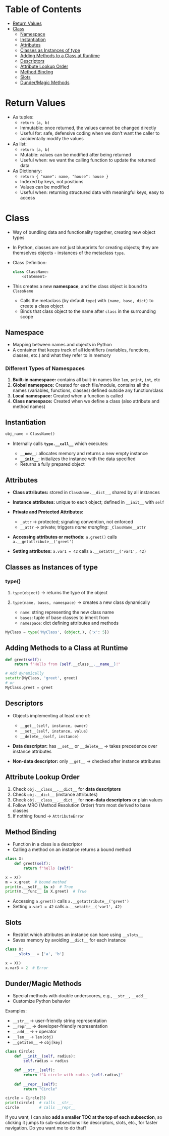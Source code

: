 # Table of Contents
- [Return Values](#return-values)
- [Class](#class)
  - [Namespace](#namespace)
  - [Instantiation](#instantiation)
  - [Attributes](#attributes)
  - [Classes as Instances of type](#classes-as-instances-of-type)
  - [Adding Methods to a Class at Runtime](#adding-methods-to-a-class-at-runtime)
  - [Descriptors](#descriptors)
  - [Attribute Lookup Order](#attribute-lookup-order)
  - [Method Binding](#method-binding)
  - [Slots](#slots)
  - [Dunder/Magic Methods](#dundermagic-methods)

# Return Values

- As tuples:
    - `return (a, b)`
    - Immutable: once returned, the values cannot be changed directly
    - Useful for: safe, defensive coding when we don’t want the caller to accidentally modify the values
- As list:
    - `return [a, b]`
    - Mutable: values can be modified after being returned
    - Useful when: we want the calling function to update the returned data
- As Dictionary:
    - `return { "name": name, "house": house }`
    - Indexed by keys, not positions
    - Values can be modified
    - Useful when: returning structured data with meaningful keys, easy to access

# Class

- Way of bundling data and functionality together, creating new object types
- In Python, classes are not just blueprints for creating objects; they are themselves objects - instances of the metaclass `type`.
- Class Definition:
    
    ```python
    class ClassName:
        <statement>
    ```
    
- This creates a new **namespace**, and the class object is bound to `ClassName`
    - Calls the metaclass (by default `type`) with `(name, base, dict)` to create a class object
    - Binds that class object to the name after `class` in the surrounding scope

## Namespace

- Mapping between names and objects in Python
- A container that keeps track of all identifiers (variables, functions, classes, etc.) and what they refer to in memory

### Different Types of Namespaces

1. **Built-in namespace:** contains all built-in names like `len`, `print`, `int`, etc
2. **Global namespace:** Created for each file/module, contains all the names (variables, functions, classes) defined outside any function/class
3. **Local namespace:** Created when a function is called
4. **Class namespace:** Created when we define a class (also attribute and method names)

## Instantiation

```python
obj_name = ClassName()
````

* Internally calls **`type.__call__`** which executes:

  * **`__new__`**: allocates memory and returns a new empty instance
  * **`__init__`**: initializes the instance with the data specified
  * Returns a fully prepared object

## Attributes

* **Class attributes:** stored in `ClassName.__dict__`, shared by all instances

* **Instance attributes:** unique to each object; defined in `__init__` with `self`

* **Private and Protected Attributes:**

  * `_attr` → protected; signaling convention, not enforced
  * `__attr` → private; triggers *name mangling*: `_ClassName__attr`

* **Accessing attributes or methods:** `a.greet()` calls `a.__getattribute__('greet')`

* **Setting attributes:** `a.var1 = 42` calls `a.__setattr__('var1', 42)`

## Classes as Instances of type

### type()

1. `type(object)` → returns the type of the object
2. `type(name, bases, namespace)` → creates a new class dynamically

   * `name`: string representing the new class name
   * `bases`: tuple of base classes to inherit from
   * `namespace`: dict defining attributes and methods

```python
MyClass = type('MyClass', (object,), {'x': 5})
```

## Adding Methods to a Class at Runtime

```python
def greet(self):
    return f"Hello from {self.__class__.__name__}!"

# Add dynamically
setattr(MyClass, 'greet', greet)
# or
MyClass.greet = greet
```

## Descriptors

* Objects implementing at least one of:

  * `__get__(self, instance, owner)`
  * `__set__(self, instance, value)`
  * `__delete__(self, instance)`
* **Data descriptor:** has `__set__` or `__delete__` → takes precedence over instance attributes
* **Non-data descriptor:** only `__get__` → checked after instance attributes

## Attribute Lookup Order

1. Check `obj.__class__.__dict__` for **data descriptors**
2. Check `obj.__dict__` (instance attributes)
3. Check `obj.__class__.__dict__` for **non-data descriptors** or plain values
4. Follow MRO (Method Resolution Order) from most derived to base classes
5. If nothing found → `AttributeError`

## Method Binding

* Function in a class is a descriptor
* Calling a method on an instance returns a bound method

```python
class X:
    def greet(self):
        return f"hello {self}"

x = X()
m = x.greet  # bound method
print(m.__self__ is x)  # True
print(m.__func__ is X.greet)  # True
```

* Accessing `a.greet()` calls `a.__getattribute__('greet')`
* Setting `a.var1 = 42` calls `a.__setattr__('var1', 42)`

## Slots

* Restrict which attributes an instance can have using `__slots__`
* Saves memory by avoiding `__dict__` for each instance

```python
class X:
    __slots__ = ['a', 'b']

x = X()
x.var3 = 2  # Error
```

## Dunder/Magic Methods

* Special methods with double underscores, e.g., `__str__`, `__add__`
* Customize Python behavior

Examples:

* `__str__` → user-friendly string representation
* `__repr__` → developer-friendly representation
* `__add__` → `+` operator
* `__len__` → `len(obj)`
* `__getitem__` → `obj[key]`

```python
class Circle:
    def __init__(self, radius):
        self.radius = radius

    def __str__(self):
        return f"A circle with radius {self.radius}"
    
    def __repr__(self):
        return "Circle"

circle = Circle(5)
print(circle)  # calls __str__
circle         # calls __repr__
``` 

If you want, I can also **add a smaller TOC at the top of each subsection**, so clicking it jumps to sub-subsections like descriptors, slots, etc., for faster navigation. Do you want me to do that?
```
